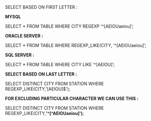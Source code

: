 SELECT BASED ON FIRST LETTER :



**MYSQL**

SELECT * FROM TABLE WHERE CITY  REGEXP ‘^[AEIOUaeiou]’;


**ORACLE SERVER  :**  

SELECT * FROM TABLE WHERE REGEXP_LIKE(CITY, ‘^[AEIOUaeiou]’;



**SQL SERVER   :**  

SELECT * FROM TABLE WHERE CITY LIKE   ‘^[AEIOU]’;



**SELECT BASED ON LAST LETTER :** 

SELECT DISTINCT CITY FROM   STATION  WHERE REGEXP_LIKE(CITY,'[AEIOU]$');

**FOR EXCLUDING PARTICULAR CHARACTER WE CAN USE THIS :**

SELECT DISTINCT CITY FROM STATION WHERE REGEXP_LIKE(CITY,**'^[^AEIOUaeiou]')**;